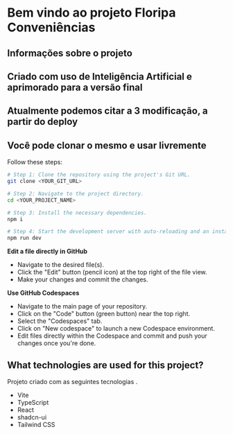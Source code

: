 # Bem vindo ao projeto Floripa Conveniências

## Informações sobre o projeto

## Criado com uso de Inteligência Artificial e aprimorado para a versão final

## Atualmente podemos citar a 3 modificação, a partir do deploy

## Você pode clonar o mesmo e usar livremente 

Follow these steps:

```sh
# Step 1: Clone the repository using the project's Git URL.
git clone <YOUR_GIT_URL>

# Step 2: Navigate to the project directory.
cd <YOUR_PROJECT_NAME>

# Step 3: Install the necessary dependencies.
npm i

# Step 4: Start the development server with auto-reloading and an instant preview.
npm run dev
```

**Edit a file directly in GitHub**

- Navigate to the desired file(s).
- Click the "Edit" button (pencil icon) at the top right of the file view.
- Make your changes and commit the changes.

**Use GitHub Codespaces**

- Navigate to the main page of your repository.
- Click on the "Code" button (green button) near the top right.
- Select the "Codespaces" tab.
- Click on "New codespace" to launch a new Codespace environment.
- Edit files directly within the Codespace and commit and push your changes once you're done.

## What technologies are used for this project?

Projeto criado com as seguintes tecnologias .

- Vite
- TypeScript
- React
- shadcn-ui
- Tailwind CSS
